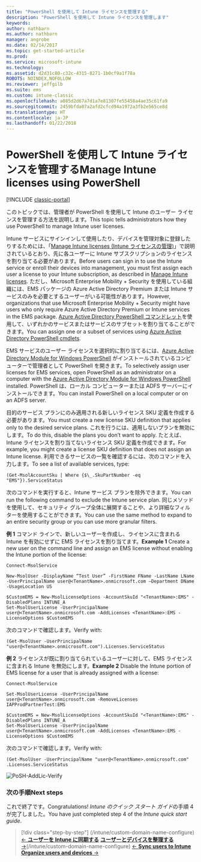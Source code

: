 ```yaml
---
title: "PowerShell を使用して Intune ライセンスを管理する"
description: "PowerShell を使用して Intune ライセンスを管理します"
keywords: 
author: nathbarn
ms.author: nathbarn
manager: angrobe
ms.date: 02/14/2017
ms.topic: get-started-article
ms.prod: 
ms.service: microsoft-intune
ms.technology: 
ms.assetid: d2d31c80-c32c-4315-8271-1b0cf9a1f78a
ROBOTS: NOINDEX,NOFOLLOW
ms.reviewer: jeffgilb
ms.suite: ems
ms.custom: intune-classic
ms.openlocfilehash: a085d2d67a7d1a7e81307fe55458a4ae35c61fa9
ms.sourcegitcommit: 2459bfda07a2afd2cfcd94a1972a3fb2e565ce8d
ms.translationtype: HT
ms.contentlocale: ja-JP
ms.lasthandoff: 01/22/2018
---
```

# <a name="manage-intune-licenses-using-powershell"></a><span data-ttu-id="66064-103">PowerShell を使用して Intune ライセンスを管理する</span><span class="sxs-lookup"><span data-stu-id="66064-103">Manage Intune licenses using PowerShell</span></span>

[!INCLUDE [classic-portal](../includes/classic-portal.md)]

<span data-ttu-id="66064-104">このトピックでは、管理者が PowerShell を使用して Intune のユーザー ライセンスを管理する方法を説明します。</span><span class="sxs-lookup"><span data-stu-id="66064-104">This topic tells administrators how they use PowerShell to manage Intune user licenses.</span></span>

<span data-ttu-id="66064-105">Intune サービスにサインインして使用したり、デバイスを管理対象に登録したりするためには、「[Manage Intune licenses (Intune ライセンスの管理)](/intune/licenses-assign)」で説明されているとおり、先に各ユーザーに Intune サブスクリプションのライセンスを割り当てる必要があります。</span><span class="sxs-lookup"><span data-stu-id="66064-105">Before users can sign in to use the Intune service or enroll their devices into management, you must first assign each user a license to your Intune subscription, as described in [Manage Intune licenses](/intune/licenses-assign).</span></span> <span data-ttu-id="66064-106">ただし、Microsoft Enterprise Mobility + Security を使用している組織には、EMS パッケージの Azure Active Directory Premium または Intune サービスのみを必要とするユーザーがいる可能性があります。</span><span class="sxs-lookup"><span data-stu-id="66064-106">However, organizations that use Microsoft Enterprise Mobility + Security might have users who only require Azure Active Directory Premium or Intune services in the EMS package.</span></span> <span data-ttu-id="66064-107">[Azure Active Directory PowerShell コマンドレット](https://msdn.microsoft.com/library/jj151815.aspx)を使用して、いずれかのサービスまたはサービスのサブセットを割り当てることができます。</span><span class="sxs-lookup"><span data-stu-id="66064-107">You can assign one or a subset of services using [Azure Active Directory PowerShell cmdlets](https://msdn.microsoft.com/library/jj151815.aspx).</span></span>

<span data-ttu-id="66064-108">EMS サービスのユーザー ライセンスを選択的に割り当てるには、[Azure Active Directory Module for Windows PowerShell](https://msdn.microsoft.com/library/jj151815.aspx#bkmk_installmodule) がインストールされているコンピューターで管理者として PowerShell を開きます。</span><span class="sxs-lookup"><span data-stu-id="66064-108">To selectively assign user licenses for EMS services, open PowerShell as an administrator on a computer with the [Azure Active Directory Module for Windows PowerShell](https://msdn.microsoft.com/library/jj151815.aspx#bkmk_installmodule) installed.</span></span> <span data-ttu-id="66064-109">PowerShell は、ローカル コンピューターまたは ADFS サーバーにインストールできます。</span><span class="sxs-lookup"><span data-stu-id="66064-109">You can install PowerShell on a local computer or on an ADFS server.</span></span>

<span data-ttu-id="66064-110">目的のサービス プランにのみ適用される新しいライセンス SKU 定義を作成する必要があります。</span><span class="sxs-lookup"><span data-stu-id="66064-110">You must create a new license SKU definition that applies only to the desired service plans.</span></span> <span data-ttu-id="66064-111">これを行うには、適用しないプランを無効にします。</span><span class="sxs-lookup"><span data-stu-id="66064-111">To do this, disable the plans you don’t want to apply.</span></span> <span data-ttu-id="66064-112">たとえば、Intune ライセンスを割り当てないライセンス SKU 定義を作成できます。</span><span class="sxs-lookup"><span data-stu-id="66064-112">For example, you might create a license SKU definition that does not assign an Intune license.</span></span> <span data-ttu-id="66064-113">利用できるサービスの一覧を確認するには、次のコマンドを入力します。</span><span class="sxs-lookup"><span data-stu-id="66064-113">To see a list of available services, type:</span></span>

    (Get-MsolAccountSku | Where {$\_.SkuPartNumber -eq "EMS"}).ServiceStatus

<span data-ttu-id="66064-114">次のコマンドを実行すると、Intune サービス プランを除外できます。</span><span class="sxs-lookup"><span data-stu-id="66064-114">You can run the following command to exclude the Intune service plan.</span></span> <span data-ttu-id="66064-115">同じメソッドを使用して、セキュリティ グループ全体に展開することや、より詳細なフィルターを使用することができます。</span><span class="sxs-lookup"><span data-stu-id="66064-115">You can use the same method to expand to an entire security group or you can use more granular filters.</span></span>

<span data-ttu-id="66064-116">**例 1** コマンド ラインで、新しいユーザーを作成し、ライセンスに含まれる Intune を有効にせずに EMS ライセンスを割り当てます。</span><span class="sxs-lookup"><span data-stu-id="66064-116">**Example 1** Create a new user on the command line and assign an EMS license without enabling the Intune portion of the license:</span></span>

    Connect-MsolService

    New-MsolUser -DisplayName “Test User” -FirstName FName -LastName LName -UserPrincipalName user@<TenantName>.onmicrosoft.com –Department DName -UsageLocation US

    $CustomEMS = New-MsolLicenseOptions -AccountSkuId "<TenantName>:EMS" -DisabledPlans INTUNE_A
    Set-MsolUserLicense -UserPrincipalName user@<TenantName>.onmicrosoft.com -AddLicenses <TenantName>:EMS -LicenseOptions $CustomEMS


<span data-ttu-id="66064-117">次のコマンドで確認します。</span><span class="sxs-lookup"><span data-stu-id="66064-117">Verify with:</span></span>

    (Get-MsolUser -UserPrincipalName "user@<TenantName>.onmicrosoft.com").Licenses.ServiceStatus

<span data-ttu-id="66064-118">**例 2** ライセンスが既に割り当てられているユーザーに対して、EMS ライセンスに含まれる Intune を無効にします。</span><span class="sxs-lookup"><span data-stu-id="66064-118">**Example 2** Disable the Intune portion of EMS license for a user that is already assigned with a license:</span></span>

    Connect-MsolService

    Set-MsolUserLicense -UserPrincipalName user@<TenantName>.onmicrosoft.com -RemoveLicenses IAPProdPartnerTest:EMS

    $CustomEMS = New-MsolLicenseOptions -AccountSkuId "<TenantName>:EMS" -DisabledPlans INTUNE_A
    Set-MsolUserLicense -UserPrincipalName user@<TenantName>.onmicrosoft.com -AddLicenses <TenantName>:EMS -LicenseOptions $CustomEMS

<span data-ttu-id="66064-119">次のコマンドで確認します。</span><span class="sxs-lookup"><span data-stu-id="66064-119">Verify with:</span></span>

    (Get-MsolUser -UserPrincipalName "user@<TenantName>.onmicrosoft.com" .Licenses.ServiceStatus

![PoSH-AddLic-Verify](./media/posh-addlic-verify.png)

### <a name="next-steps"></a><span data-ttu-id="66064-121">次の手順</span><span class="sxs-lookup"><span data-stu-id="66064-121">Next steps</span></span>
<span data-ttu-id="66064-122">これで終了です。</span><span class="sxs-lookup"><span data-stu-id="66064-122">Congratulations!</span></span> <span data-ttu-id="66064-123">*Intune のクイック スタート ガイド*の手順 4 が完了しました。</span><span class="sxs-lookup"><span data-stu-id="66064-123">You have just completed step 4 of the *Intune quick start guide*.</span></span>
> [!div class="step-by-step"]
> <span data-ttu-id="66064-124">(/intune/custom-domain-name-configure) [&larr; **ユーザーを Intune に同期する**](/intune/custom-domain-name-configure) [**ユーザーとデバイスを整理する** &rarr;](.\start-with-a-paid-subscription-to-microsoft-intune-step-5.md)</span><span class="sxs-lookup"><span data-stu-id="66064-124">(/intune/custom-domain-name-configure) [&larr; **Sync users to Intune**](/intune/custom-domain-name-configure)     [**Organize users and devices** &rarr;](.\start-with-a-paid-subscription-to-microsoft-intune-step-5.md)</span></span>  
